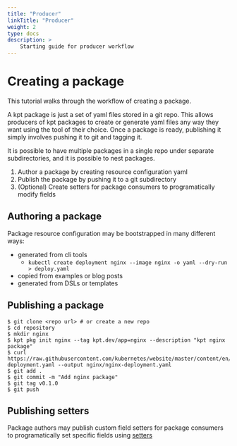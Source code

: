 ```yaml
---
title: "Producer"
linkTitle: "Producer"
weight: 2
type: docs
description: >
    Starting guide for producer workflow
---
```


# Creating a package

This tutorial walks through the workflow of creating a package.

A kpt package is just a set of yaml files stored in a git repo. This allows producers of kpt 
packages to create or generate yaml files any way they want using the tool of their choice. 
Once a package is ready, publishing it simply involves pushing it to git and tagging it.

It is possible to have multiple packages in a single repo under separate subdirectories,
and it is possible to nest packages.

1. Author a package by creating resource configuration yaml
2. Publish the package by pushing it to a git subdirectory
3. (Optional) Create setters for package consumers to programatically modify fields

## Authoring a package

Package resource configuration may be bootstrapped in many different ways:

- generated from cli tools
  - `kubectl create deployment nginx --image nginx -o yaml --dry-run > deploy.yaml`
- copied from examples or blog posts
- generated from DSLs or templates

## Publishing a package

```
$ git clone <repo url> # or create a new repo
$ cd repository
$ mkdir nginx
$ kpt pkg init nginx --tag kpt.dev/app=nginx --description "kpt nginx package"
$ curl https://raw.githubusercontent.com/kubernetes/website/master/content/en/examples/controllers/nginx-deployment.yaml --output nginx/nginx-deployment.yaml
$ git add .
$ git commit -m "Add nginx package"
$ git tag v0.1.0
$ git push
```

## Publishing setters

Package authors may publish custom field setters for package consumers to
programatically set specific fields using [setters]

 [setters]: /reference/cfg/create-setter
